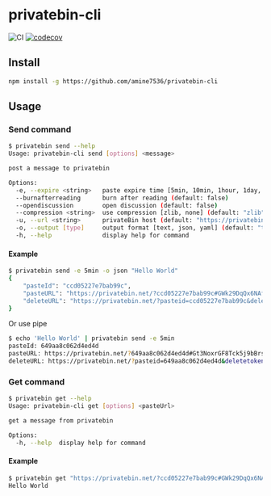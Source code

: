 # privatebin-cli

![CI](https://github.com/amine7536/privatebin-cli/workflows/CI/badge.svg)
[![codecov](https://codecov.io/gh/amine7536/privatebin-cli/branch/master/graph/badge.svg)](https://codecov.io/gh/amine7536/privatebin-cli)

## Install

```bash
npm install -g https://github.com/amine7536/privatebin-cli
```

## Usage

### Send command

```bash
$ privatebin send --help
Usage: privatebin-cli send [options] <message>

post a message to privatebin

Options:
  -e, --expire <string>   paste expire time [5min, 10min, 1hour, 1day, 1week, 1month, 1year, never] (default: "1week")
  --burnafterreading      burn after reading (default: false)
  --opendiscussion        open discussion (default: false)
  --compression <string>  use compression [zlib, none] (default: "zlib")
  -u, --url <string>      privateBin host (default: "https://privatebin.net")
  -o, --output [type]     output format [text, json, yaml] (default: "text")
  -h, --help              display help for command
```

#### Example

```bash
$ privatebin send -e 5min -o json "Hello World"
{
    "pasteId": "ccd05227e7bab99c",
    "pasteURL": "https://privatebin.net/?ccd05227e7bab99c#GWk29DqQx6NAfMYHgMeDeR76QSyL82fHHg5yGu3U8fft",
    "deleteURL": "https://privatebin.net/?pasteid=ccd05227e7bab99c&deletetoken=62a14a8483452485902b2e86e56f07269dd484f305d7d210d2375397deb79c1b"
}
```

Or use pipe

```bash
$ echo 'Hello World' | privatebin send -e 5min
pasteId: 649aa8c062d4ed4d
pasteURL: https://privatebin.net/?649aa8c062d4ed4d#Gt3NoxrGF8Tck5j9bBrsuFjbEaCyEBfBiGi1g8qCF2kv
deleteURL: https://privatebin.net/?pasteid=649aa8c062d4ed4d&deletetoken=b2dae42a762cf0b5e1dbf1fd5113356ba370218091668950c7f6a2d181a07ac6
```

### Get command

```bash
$ privatebin get --help
Usage: privatebin-cli get [options] <pasteUrl>

get a message from privatebin

Options:
  -h, --help  display help for command
```

#### Example

```bash
$ privatebin get "https://privatebin.net/?ccd05227e7bab99c#GWk29DqQx6NAfMYHgMeDeR76QSyL82fHHg5yGu3U8fft"
Hello World
```
